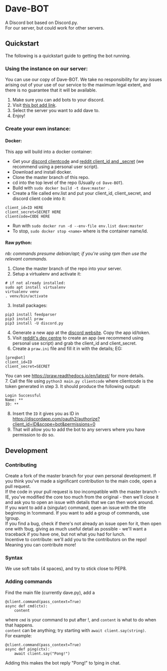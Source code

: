 # Dave-BOT
A Discord bot based on Discord.py.  
For our server, but could work for other servers.  
## Quickstart  
The following is a quickstart guide to getting the bot running.  
### Using the instance on our server:  
You can use our copy of Dave-BOT. We take no responsibility for any issues arising out of your use of our service to the maximum legal extent, and there is no guarantee that it will be available.  
1. Make sure you can add bots to your discord.
2. Visit [this bot add link](https://discordapp.com/oauth2/authorize?client_id=321704542406443009&scope=bot&permissions=0).  
3. Select the server you want to add dave to.  
4. Enjoy!  

### Create your own instance:  

#### Docker:  
This app will build into a docker container:
- Get your [discord clientcode](https://discordapp.com/developers/applications/me) and [reddit client_id and _secret](https://reddit.com/prefs/apps/) (we recommend using a personal user script).  
- Download and install docker.  
- Clone the master branch of this repo.  
- cd into the top level of the repo (Usually ```cd Dave-BOT```).  
- Build with ```sudo docker build -t dave:master .```  
- Create a file called env.list and put your client_id, client_secret, and discord client code into it:  
```
client_id=ID HERE
client_secret=SECRET HERE
clientcode=CODE HERE
```
- Run with ```sudo docker run -d --env-file env.list dave:master```  
- To stop, ```sudo docker stop <name>``` where <name> is the container name/id.

#### Raw python:  
*nb: commands presume debian/apt; if you're using rpm then use the relevant commands.*
1. Clone the master branch of the repo into your server.  
2. Setup a virtualenv and activate it:  
```
# if not already installed:
sudo apt install virtualenv
virtualenv venv
. venv/bin/activate
```
3. Install packages:  
```
pip3 install feedparser
pip3 install praw
pip3 install -U discord.py
```
4. Generate a new app at the [discord website](https://discordapp.com/developers/applications/me). Copy the app id/token.
5. Visit [reddit's dev centre](https://reddit.com/prefs/apps/) to create an app (we recommend using personal use script) and grab the client_id and client_secret.  
6. Create a ```praw.ini``` file and fill it in with the details; EG:
```
[preqbot]
client_id=ID
client_secret=SECRET
```
You can see https://praw.readthedocs.io/en/latest/ for more details.  
7. Call the file using ```python3 main.py clientcode``` where clientcode is the token generated in step 3. It should produce the following output:
```
Login Successful
Name: **
ID: **
```  
8. Insert the ```ID``` it gives you as ID in https://discordapp.com/oauth2/authorize?client_id=ID&scope=bot&permissions=0  
9. That will allow you to add the bot to any servers where you have permission to do so.

## Development  
### Contributing  
Create a fork of the master branch for your own personal development. If you think you've made a significant contribution to the main code, open a pull request.  
If the code in your pull request is *too* incompatible with the master branch - IE, you've modified the core too much from the original - then we'll close it and ask you to open an issue with details that we can then work around.  
If you want to add a (singular) command, open an issue with the title beginning in !command. If you want to add a group of commands, use !group.  
If you find a bug, check if there's not already an issue open for it, then open one with !bug, giving as much useful detail as possible - we'll want a traceback if you have one, but not what you had for lunch.  
Incentive to contribute: we'll add you to the contributors on the repo! Meaning you can contribute more!  
### Syntax  
We use soft tabs (4 spaces), and try to stick close to PEP8.  
### Adding commands  
Find the main file (currently dave.py), add a  
```
@client.command(pass_context=True)
async def cmd(ctx):
    content
```   
where ```cmd``` is your command to put after !, and ```content``` is what to do when that happens.   
```content``` can be anything; try starting with ```await client.say(string)```.  
For example:  
```
@client.command(pass_context=True)
async def ping(ctx):
    await client.say("Pong!")
```  
Adding this makes the bot reply "Pong!" to !ping in chat.  
